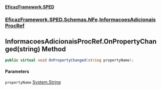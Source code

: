 #### [EficazFramework.SPED](EficazFrameworkSPED.md 'EficazFramework SPED')
### [EficazFramework.SPED.Schemas.NFe](EficazFramework.SPED.Schemas.NFe.md 'EficazFramework.SPED.Schemas.NFe').[InformacoesAdicionaisProcRef](EficazFramework.SPED.Schemas.NFe/InformacoesAdicionaisProcRef.md 'EficazFramework.SPED.Schemas.NFe.InformacoesAdicionaisProcRef')

## InformacoesAdicionaisProcRef.OnPropertyChanged(string) Method

```csharp
public virtual void OnPropertyChanged(string propertyName);
```
#### Parameters

<a name='EficazFramework.SPED.Schemas.NFe.InformacoesAdicionaisProcRef.OnPropertyChanged(string).propertyName'></a>

`propertyName` [System.String](https://docs.microsoft.com/en-us/dotnet/api/System.String 'System.String')